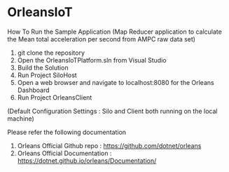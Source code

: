 # OrleansIoT

How To Run the Sample Application (Map Reducer application to calculate the Mean total acceleration per second from AMPC raw data set)

1. git clone the repository 
2. Open the OrleansIoTPlatform.sln from Visual Studio 
3. Build the Solution 
4. Run Project SiloHost 
5. Open a web browser and navigate to localhost:8080 for the Orleans Dashboard
6. Run Project OrleansClient

(Default Configuration Settings : Silo and Client both running on the local machine)

Please refer the following documentation 

1. Orleans Official Github repo : https://github.com/dotnet/orleans
2. Orleans Official Documentation : https://dotnet.github.io/orleans/Documentation/
